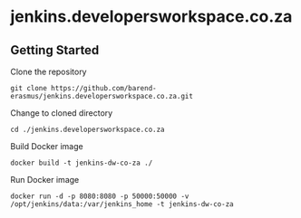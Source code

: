 # jenkins.developersworkspace.co.za

## Getting Started

Clone the repository

`git clone https://github.com/barend-erasmus/jenkins.developersworkspace.co.za.git`

Change to cloned directory

`cd ./jenkins.developersworkspace.co.za`

Build Docker image

`docker build -t jenkins-dw-co-za ./`

Run Docker image

`docker run -d -p 8080:8080 -p 50000:50000 -v /opt/jenkins/data:/var/jenkins_home -t jenkins-dw-co-za`

